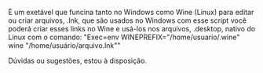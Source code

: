 È um exetável que funcina tanto no Windows como Wine (Linux) para editar ou criar arquivos, .lnk, que são usados no Windows 
com esse script você poderá criar esses links no Wine e usá-los nos arquivos, .desktop, nativo do Linux com o comando: 
"Exec=env WINEPREFIX="/home/usuario/.wine" wine "/home/usuário/arquivo.lnk""

Dúvidas ou sugestões, estou à disposição.
